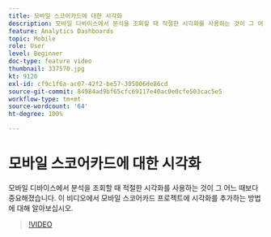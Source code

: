 ```yaml
---
title: 모바일 스코어카드에 대한 시각화
description: 모바일 디바이스에서 분석을 조회할 때 적절한 시각화를 사용하는 것이 그 어느 때보다 중요해졌습니다. 이 비디오에서 모바일 스코어카드 프로젝트에 시각화를 추가하는 방법에 대해 알아보십시오.
feature: Analytics Dashboards
topic: Mobile
role: User
level: Beginner
doc-type: feature video
thumbnail: 337570.jpg
kt: 9126
exl-id: cf9c1f6a-ac07-42f2-be57-305006de86cd
source-git-commit: 84984ad9bf65cfc69117e40ac0e0cfe503cac5e5
workflow-type: tm+mt
source-wordcount: '64'
ht-degree: 100%

---
```


# 모바일 스코어카드에 대한 시각화

모바일 디바이스에서 분석을 조회할 때 적절한 시각화를 사용하는 것이 그 어느 때보다 중요해졌습니다. 이 비디오에서 모바일 스코어카드 프로젝트에 시각화를 추가하는 방법에 대해 알아보십시오.

>[!VIDEO](https://video.tv.adobe.com/v/337570/?quality=12&learn=on)
